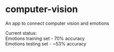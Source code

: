 # computer-vision

An app to connect computer vision and emotions

Current status:<br>
Emotions training set - 70% accuracy<br>
Emotions testing set - ~53% accuracy
